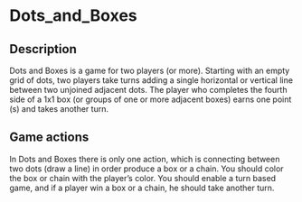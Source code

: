 # Dots_and_Boxes
## Description
Dots and Boxes is a game for two players (or more). Starting with an empty grid of dots, two players take turns adding a single horizontal or vertical line between two unjoined adjacent dots. The player who completes the fourth side of a 1x1 box (or groups of one or more adjacent boxes) earns one point (s) and takes another turn.

## Game actions
In Dots and Boxes there is only one action, which is connecting between two dots (draw a line)
in order produce a box or a chain. You should color the box or chain with the player’s color.
You should enable a turn based game, and if a player win a box or a chain, he should take another turn.
